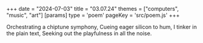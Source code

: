 +++
date = "2024-07-03"
title = "03.07.24"
themes = ["computers", "music", "art"]
[params]
  type = 'poem'
  pageKey = 'src/poem.js'
+++

Orchestrating a chiptune symphony,
Cueing eager silicon to hum,
I tinker in the plain text,
Seeking out the playfulness in all the noise.
